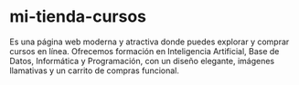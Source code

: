 # mi-tienda-cursos
 Es una página web moderna y atractiva donde puedes explorar y comprar cursos en línea. Ofrecemos formación en Inteligencia Artificial, Base de Datos, Informática y Programación, con un diseño elegante, imágenes llamativas y un carrito de compras funcional.

